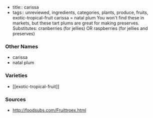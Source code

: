 - title:: carissa
- tags:: unreviewed, ingredients, categories, plants, produce, fruits, exotic-tropical-fruit
carissa = natal plum You won't find these in markets, but these tart plums are great for making preserves. Substitutes: cranberries (for jellies) OR raspberries (for jellies and preserves)

### Other Names

* carissa
* natal plum

### Varieties

* [[exotic-tropical-fruit]]

### Sources
* http://foodsubs.com/Fruittroex.html
